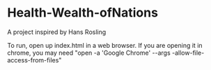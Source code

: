 # Health-Wealth-ofNations
A project inspired by Hans Rosling

To run, open up index.html in a web browser. If you are opening it in chrome, you may need "open -a 'Google Chrome' --args -allow-file-access-from-files"
